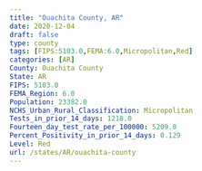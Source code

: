 ```yaml
---
title: "Ouachita County, AR"
date: 2020-12-04
draft: false
type: county
tags: [FIPS:5103.0,FEMA:6.0,Micropolitan,Red]
categories: [AR]
County: Ouachita County
State: AR
FIPS: 5103.0
FEMA_Region: 6.0
Population: 23382.0
NCHS_Urban_Rural_Classification: Micropolitan
Tests_in_prior_14_days: 1218.0
Fourteen_day_test_rate_per_100000: 5209.0
Percent_Positivity_in_prior_14_days: 0.129
Level: Red
url: /states/AR/ouachita-county
---
```



